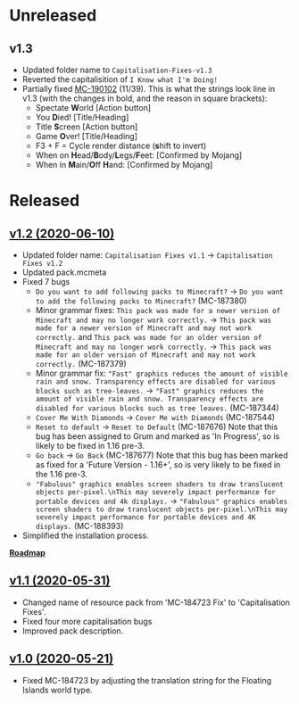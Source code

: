 
# Unreleased
## v1.3
 - Updated folder name to `Capitalisation-Fixes-v1.3`
 - Reverted the capitalisition of `I Know what I'm Doing!`
 - Partially fixed [MC-190102](https://bugs.mojang.com/browse/MC-190102) (11/39). This is what the strings look line in v1.3 (with the changes in bold, and the reason in square brackets):
   - Spectate **W**orld [Action button]
   - You **D**ied! [Title/Heading]
   - Title **S**creen [Action button]
   - Game **O**ver! [Title/Heading]
   - F3 + F = Cycle render distance (**s**hift to invert) 
   - When on **H**ead/**B**ody/**L**egs/**F**eet: [Confirmed by Mojang]
   - When in **M**ain/**O**ff **H**and: [Confirmed by Mojang]

# Released
## [v1.2 (2020-06-10)](https://github.com/MMK21Hub/Capitalisation-Fixes/releases/tag/v1.2)
 - Updated folder name: `Capitalisation Fixes v1.1` → `Capitalisation Fixes v1.2`
 - Updated pack.mcmeta
 - Fixed 7 bugs
    - `Do you want to add following packs to Minecraft?` → `Do you want to add the following packs to Minecraft?` (MC-187380)
    - Minor grammar fixes: `This pack was made for a newer version of Minecraft and may no longer work correctly.` → `This pack was made for a newer version of Minecraft and may not work correctly.` and `This pack was made for an older version of Minecraft and may no longer work correctly.` → `This pack was made for an older version of Minecraft and may not work correctly.` (MC-187379)
    - Minor grammar fix: `"Fast" graphics reduces the amount of visible rain and snow. Transparency effects are disabled for various blocks such as tree-leaves.` → `"Fast" graphics reduces the amount of visible rain and snow. Transparency effects are disabled for various blocks such as tree leaves.` (MC-187344)
    - `Cover Me With Diamonds` → `Cover Me with Diamonds` (MC-187544)
    - `Reset to default` → `Reset to Default` (MC-187676) Note that this bug has been assigned to Grum and marked as 'In Progress', so is likely to be fixed in 1.16 pre-3.
    - `Go back` → `Go Back` (MC-187677) Note that this bug has been marked as fixed for a 'Future Version - 1.16+', so is very likely to be fixed in the 1.16 pre-3.
    - `"Fabulous" graphics enables screen shaders to draw translucent objects per-pixel.\nThis may severely impact performance for portable devices and 4k displays.` → `"Fabulous" graphics enables screen shaders to draw translucent objects per-pixel.\nThis may severely impact performance for portable devices and 4K displays.` (MC-188393)
 - Simplified the installation process.

[**Roadmap**](https://github.com/MMK21Hub/Capitalisation-Fixes/issues/1)

## [v1.1 (2020-05-31)](https://github.com/MMK21Hub/Capitalisation-Fixes/releases/tag/v1.1)
 - Changed name of resource pack from 'MC-184723 Fix' to 'Capitalisation Fixes'.
 - Fixed four more capitalisation bugs
 - Improved pack description.

## [v1.0 (2020-05-21)](https://github.com/MMK21Hub/Capitalisation-Fixes/releases/tag/v1.0)
 - Fixed MC-184723 by adjusting the translation string for the Floating Islands world type.
